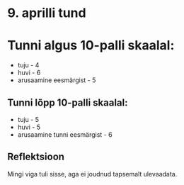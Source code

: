 # 9. aprilli tund

# Tunni algus 10-palli skaalal:

-   tuju - 4
-   huvi - 6
-   arusaamine eesmärgist - 5

## Tunni lõpp 10-palli skaalal:

-   tuju - 5
-   huvi - 5
-   arusaamine tunni eesmärgist - 6

## Reflektsioon

Mingi viga tuli sisse, aga ei joudnud tapsemalt ulevaadata.
